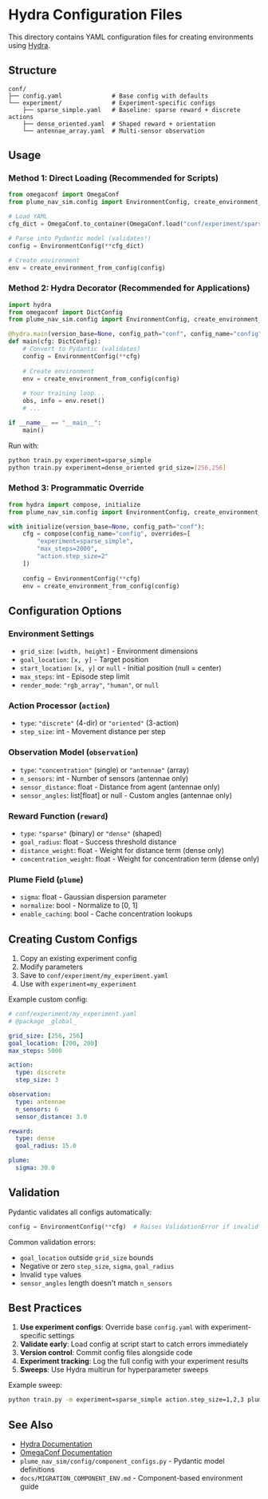 # Hydra Configuration Files

This directory contains YAML configuration files for creating environments using [Hydra](https://hydra.cc/).

## Structure

```
conf/
├── config.yaml              # Base config with defaults
└── experiment/              # Experiment-specific configs
    ├── sparse_simple.yaml   # Baseline: sparse reward + discrete actions
    ├── dense_oriented.yaml  # Shaped reward + orientation
    └── antennae_array.yaml  # Multi-sensor observation
```

## Usage

### Method 1: Direct Loading (Recommended for Scripts)

```python
from omegaconf import OmegaConf
from plume_nav_sim.config import EnvironmentConfig, create_environment_from_config

# Load YAML
cfg_dict = OmegaConf.to_container(OmegaConf.load("conf/experiment/sparse_simple.yaml"))

# Parse into Pydantic model (validates!)
config = EnvironmentConfig(**cfg_dict)

# Create environment
env = create_environment_from_config(config)
```

### Method 2: Hydra Decorator (Recommended for Applications)

```python
import hydra
from omegaconf import DictConfig
from plume_nav_sim.config import EnvironmentConfig, create_environment_from_config

@hydra.main(version_base=None, config_path="conf", config_name="config")
def main(cfg: DictConfig):
    # Convert to Pydantic (validates)
    config = EnvironmentConfig(**cfg)
    
    # Create environment
    env = create_environment_from_config(config)
    
    # Your training loop...
    obs, info = env.reset()
    # ...

if __name__ == "__main__":
    main()
```

Run with:
```bash
python train.py experiment=sparse_simple
python train.py experiment=dense_oriented grid_size=[256,256]
```

### Method 3: Programmatic Override

```python
from hydra import compose, initialize
from plume_nav_sim.config import EnvironmentConfig, create_environment_from_config

with initialize(version_base=None, config_path="conf"):
    cfg = compose(config_name="config", overrides=[
        "experiment=sparse_simple",
        "max_steps=2000",
        "action.step_size=2"
    ])
    
    config = EnvironmentConfig(**cfg)
    env = create_environment_from_config(config)
```

## Configuration Options

### Environment Settings
- `grid_size`: `[width, height]` - Environment dimensions
- `goal_location`: `[x, y]` - Target position
- `start_location`: `[x, y]` or `null` - Initial position (null = center)
- `max_steps`: int - Episode step limit
- `render_mode`: `"rgb_array"`, `"human"`, or `null`

### Action Processor (`action`)
- `type`: `"discrete"` (4-dir) or `"oriented"` (3-action)
- `step_size`: int - Movement distance per step

### Observation Model (`observation`)
- `type`: `"concentration"` (single) or `"antennae"` (array)
- `n_sensors`: int - Number of sensors (antennae only)
- `sensor_distance`: float - Distance from agent (antennae only)
- `sensor_angles`: list[float] or null - Custom angles (antennae only)

### Reward Function (`reward`)
- `type`: `"sparse"` (binary) or `"dense"` (shaped)
- `goal_radius`: float - Success threshold distance
- `distance_weight`: float - Weight for distance term (dense only)
- `concentration_weight`: float - Weight for concentration term (dense only)

### Plume Field (`plume`)
- `sigma`: float - Gaussian dispersion parameter
- `normalize`: bool - Normalize to [0, 1]
- `enable_caching`: bool - Cache concentration lookups

## Creating Custom Configs

1. Copy an existing experiment config
2. Modify parameters
3. Save to `conf/experiment/my_experiment.yaml`
4. Use with `experiment=my_experiment`

Example custom config:
```yaml
# conf/experiment/my_experiment.yaml
# @package _global_

grid_size: [256, 256]
goal_location: [200, 200]
max_steps: 5000

action:
  type: discrete
  step_size: 3

observation:
  type: antennae
  n_sensors: 6
  sensor_distance: 3.0

reward:
  type: dense
  goal_radius: 15.0

plume:
  sigma: 30.0
```

## Validation

Pydantic validates all configs automatically:
```python
config = EnvironmentConfig(**cfg)  # Raises ValidationError if invalid
```

Common validation errors:
- `goal_location` outside `grid_size` bounds
- Negative or zero `step_size`, `sigma`, `goal_radius`
- Invalid `type` values
- `sensor_angles` length doesn't match `n_sensors`

## Best Practices

1. **Use experiment configs**: Override base `config.yaml` with experiment-specific settings
2. **Validate early**: Load config at script start to catch errors immediately
3. **Version control**: Commit config files alongside code
4. **Experiment tracking**: Log the full config with your experiment results
5. **Sweeps**: Use Hydra multirun for hyperparameter sweeps

Example sweep:
```bash
python train.py -m experiment=sparse_simple action.step_size=1,2,3 plume.sigma=10,20,30
```

## See Also

- [Hydra Documentation](https://hydra.cc/docs/intro/)
- [OmegaConf Documentation](https://omegaconf.readthedocs.io/)
- `plume_nav_sim/config/component_configs.py` - Pydantic model definitions
- `docs/MIGRATION_COMPONENT_ENV.md` - Component-based environment guide
